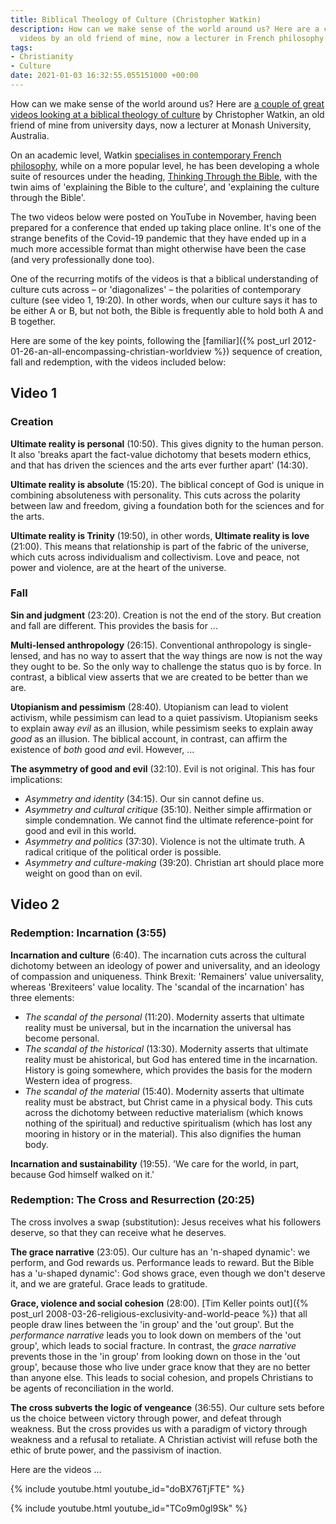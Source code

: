 ```yaml
---
title: Biblical Theology of Culture (Christopher Watkin)
description: How can we make sense of the world around us? Here are a couple of great
  videos by an old friend of mine, now a lecturer in French philosophy in Australia.
tags:
- Christianity
- Culture
date: 2021-01-03 16:32:55.055151000 +00:00
---
```

How can we make sense of the world around us? Here are [a couple of great videos looking at a biblical theology of culture](https://www.thinkingthroughthebible.com/video-lectures-on-a-biblical-theology-of-culture-creation-fall-and-redemption/) by Christopher Watkin, an old friend of mine from university days, now a lecturer at Monash University, Australia.

On an academic level, Watkin [specialises in contemporary French philosophy](https://christopherwatkin.com), while on a more popular level, he has been developing a whole suite of resources under the heading, [Thinking Through the Bible](https://www.thinkingthroughthebible.com), with the twin aims of 'explaining the Bible to the culture', and 'explaining the culture through the Bible'.

The two videos below were posted on YouTube in November, having been prepared for a conference that ended up taking place online. It's one of the strange benefits of the Covid-19 pandemic that they have ended up in a much more accessible format than might otherwise have been the case (and very professionally done too).

One of the recurring motifs of the videos is that a biblical understanding of culture cuts across &ndash; or 'diagonalizes' &ndash; the polarities of contemporary culture (see video 1, 19:20). In other words, when our culture says it has to be either A or B, but not both, the Bible is frequently able to hold both A and B together.

Here are some of the key points, following the [familiar]({% post_url 2012-01-26-an-all-encompassing-christian-worldview %}) sequence of creation, fall and redemption, with the videos included below:

## Video 1

### Creation

**Ultimate reality is personal** (10:50). This gives dignity to the human person. It also 'breaks apart the fact-value dichotomy that besets modern ethics, and that has driven the sciences and the arts ever further apart' (14:30).

**Ultimate reality is absolute** (15:20). The biblical concept of God is unique in combining absoluteness with personality. This cuts across the polarity between law and freedom, giving a foundation both for the sciences and for the arts.

**Ultimate reality is Trinity** (19:50), in other words, **Ultimate reality is love** (21:00). This means that relationship is part of the fabric of the universe, which cuts across individualism and collectivism. Love and peace, not power and violence, are at the heart of the universe.

### Fall

**Sin and judgment** (23:20). Creation is not the end of the story. But creation and fall are different. This provides the basis for ...

**Multi-lensed anthropology** (26:15). Conventional anthropology is single-lensed, and has no way to assert that the way things are now is not the way they ought to be. So the only way to challenge the status quo is by force. In contrast, a biblical view asserts that we are created to be better than we are.

**Utopianism and pessimism** (28:40). Utopianism can lead to violent activism, while pessimism can lead to a quiet passivism. Utopianism seeks to explain away _evil_ as an illusion, while pessimism seeks to explain away _good_ as an illusion. The biblical account, in contrast, can affirm the existence of _both_ good _and_ evil. However, ...

**The asymmetry of good and evil** (32:10). Evil is not original. This has four implications:

* _Asymmetry and identity_ (34:15). Our sin cannot define us.
* _Asymmetry and cultural critique_ (35:10). Neither simple affirmation or simple condemnation. We cannot find the ultimate reference-point for good and evil in this world.
* _Asymmetry and politics_ (37:30). Violence is not the ultimate truth. A radical critique of the political order is possible.
* _Asymmetry and culture-making_ (39:20). Christian art should place more weight on good than on evil.

## Video 2

### Redemption: Incarnation (3:55)

**Incarnation and culture** (6:40). The incarnation cuts across the cultural dichotomy between an ideology of power and universality, and an ideology of compassion and uniqueness. Think Brexit: 'Remainers' value universality, whereas 'Brexiteers' value locality. The 'scandal of the incarnation' has three elements:

* _The scandal of the personal_ (11:20). Modernity asserts that ultimate reality must be universal, but in the incarnation the universal has become personal.
* _The scandal of the historical_ (13:30). Modernity asserts that ultimate reality must be ahistorical, but God has entered time in the incarnation. History is going somewhere, which provides the basis for the modern Western idea of progress.
* _The scandal of the material_ (15:40). Modernity asserts that ultimate reality must be abstract, but Christ came in a physical body. This cuts across the dichotomy between reductive materialism (which knows nothing of the spiritual) and reductive spiritualism (which has lost any mooring in history or in the material). This also dignifies the human body.

**Incarnation and sustainability** (19:55). 'We care for the world, in part, because God himself walked on it.'

### Redemption: The Cross and Resurrection (20:25)

The cross involves a swap (substitution): Jesus receives what his followers deserve, so that they can receive what he deserves.

**The grace narrative** (23:05). Our culture has an 'n-shaped dynamic': we perform, and God rewards us. Performance leads to reward. But the Bible has a 'u-shaped dynamic': God shows grace, even though we don't deserve it, and we are grateful. Grace leads to gratitude.

**Grace, violence and social cohesion** (28:00). [Tim Keller points out]({% post_url 2008-03-26-religious-exclusivity-and-world-peace %}) that all people draw lines between the 'in group' and the 'out group'. But the _performance narrative_ leads you to look down on members of the 'out group', which leads to social fracture. In contrast, the _grace narrative_ prevents those in the 'in group' from looking down on those in the 'out group', because those who live under grace know that they are no better than anyone else. This leads to social cohesion, and propels Christians to be agents of reconciliation in the world.

**The cross subverts the logic of vengeance** (36:55). Our culture sets before us the choice between victory through power, and defeat through weakness. But the cross provides us with a paradigm of victory through weakness and a refusal to retaliate. A Christian activist will refuse both the ethic of brute power, and the passivism of inaction.

Here are the videos ...

{% include youtube.html youtube_id="doBX76TjFTE" %}

{% include youtube.html youtube_id="TCo9m0gl9Sk" %}

